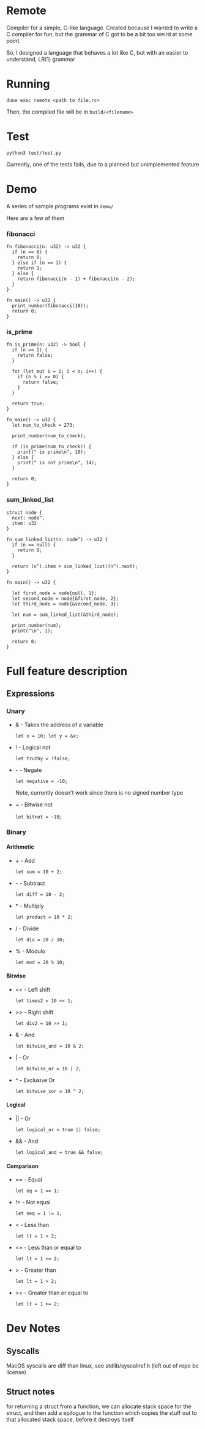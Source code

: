 # Remote

Compiler for a simple, C-like language. Created because I wanted to write a C compiler for fun, but the grammar of C got to be a bit too weird at some point.

So, I designed a language that behaves a lot like C, but with an easier to understand, LR(1) grammar

# Running

`dune exec remote <path to file.rc>`

Then, the compiled file will be in `build/<filename>`

# Test

`python3 test/test.py`

Currently, one of the tests fails, due to a planned but unimplemented feature

# Demo

A series of sample programs exist in `demo/`

Here are a few of them

### fibonacci

```
fn fibonacci(n: u32) -> u32 {
  if (n == 0) {
    return 0;
  } else if (n == 1) {
    return 1;
  } else {
    return fibonacci(n - 1) + fibonacci(n - 2);
  }
}

fn main() -> u32 {
  print_number(fibonacci(10));
  return 0;
}
```

### is_prime

```
fn is_prime(n: u32) -> bool {
  if (n == 1) {
    return false;
  }

  for (let mut i = 2; i < n; i++) {
    if (n % i == 0) {
      return false;
    }
  }

  return true;
}

fn main() -> u32 {
  let num_to_check = 273;

  print_number(num_to_check);

  if (is_prime(num_to_check)) {
    print(" is prime\n", 10);
  } else {
    print(" is not prime\n", 14);
  }

  return 0;
}
```

### sum_linked_list
```
struct node {
  next: node^,
  item: u32
}

fn sum_linked_list(n: node^) -> u32 {
  if (n == null) {
    return 0;
  }

  return (n^).item + sum_linked_list((n^).next);
}

fn main() -> u32 {

  let first_node = node{null, 1};
  let second_node = node{&first_node, 2};
  let third_node = node{&second_node, 3};

  let num = sum_linked_list(&third_node);

  print_number(num);
  print("\n", 1);

  return 0;
}
```
# Full feature description

## Expressions

### Unary

- & - Takes the address of a variable

  `let x = 10; let y = &x;`

- ! - Logical not

  `let truthy = !false;`

- \- - Negate

  `let negative = -10;`

  Note, currently doesn't work since there is no signed number type

- ~ - Bitwise not

  `let bitnot = ~10`;

### Binary

#### Arithmetic

- \+ - Add

  `let sum = 10 + 2;`

- \- - Subtract

  `let diff = 10 - 2;`

- \* - Multiply

  `let product = 10 * 2;`

- / - Divide

  `let div = 20 / 10;`

- % - Modulo

  `let mod = 20 % 10;`

#### Bitwise

- << - Left shift

  `let times2 = 10 << 1;`

- \>> - Right shift

  `let div2 = 10 >> 1;`

- & - And

  `let bitwise_and = 10 & 2;`

- | - Or

  `let bitwise_or = 10 | 2;`

- ^ - Exclusive Or

  `let bitwise_xor = 10 ^ 2;`

#### Logical

- || - Or

  `let logical_or = true || false;`

- && - And

  `let logical_and = true && false;`

#### Comparison

- == - Equal

  `let eq = 1 == 1;`

- != - Not equal

  `let neq = 1 != 1;`

- < - Less than

  `let lt = 1 < 2;`

- <= - Less than or equal to

  `let lt = 1 <= 2;`

- \> - Greater than

  `let lt = 1 > 2;`

- \>= - Greater than or equal to

  `let lt = 1 >= 2;`

# Dev Notes

## Syscalls

MacOS syscalls are diff than linux, see stdlib/syscallref.h (left out of repo bc license)

## Struct notes

for returning a struct from a function, we can allocate stack space for the struct, and then add a epilogue to the function which copies the stuff out to that allocated stack space, before it destroys itself
